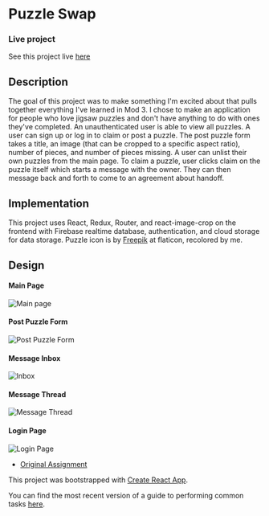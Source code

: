 # Puzzle Swap

### Live project
See this project live [here](http://melena-suliteanu-puzzleswap.surge.sh/)

## Description

The goal of this project was to make something I'm excited about that pulls together everything I've learned in Mod 3. 
I chose to make an application for people who love jigsaw puzzles and don't have anything to do with ones they've completed. An unauthenticated user is able to view all puzzles. A user can sign up or log in to claim or post a puzzle. The post puzzle form takes a title, an image (that can be cropped to a specific aspect ratio), number of pieces, and number of pieces missing. A user can unlist their own puzzles from the main page. To claim a puzzle, user clicks claim on the puzzle itself which starts a message with the owner. They can then message back and forth to come to an agreement about handoff.

## Implementation

This project uses React, Redux, Router, and react-image-crop on the frontend with Firebase realtime database, authentication, and cloud storage for data storage.
Puzzle icon is by [Freepik](https://www.flaticon.com/authors/freepik) at flaticon, recolored by me.

## Design

#### Main Page
![Main page](https://i.imgur.com/0qYfFIWl.png)

#### Post Puzzle Form
![Post Puzzle Form](https://i.imgur.com/audlEjKl.png)

#### Message Inbox
![Inbox](https://i.imgur.com/9alScRql.png)

#### Message Thread
![Message Thread](https://i.imgur.com/tUEc6FYl.png)

#### Login Page
![Login Page](https://i.imgur.com/6IU6n3Hl.png)

* [Original Assignment](http://frontend.turing.io/projects/self-directed-project.html)

This project was bootstrapped with [Create React App](https://github.com/facebookincubator/create-react-app).

You can find the most recent version of a guide to performing common tasks [here](https://github.com/facebookincubator/create-react-app/blob/master/packages/react-scripts/template/README.md).

